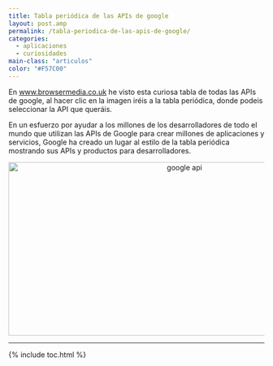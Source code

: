 ```yaml
---
title: Tabla periódica de las APIs de google
layout: post.amp
permalink: /tabla-periodica-de-las-apis-de-google/
categories:
  - aplicaciones
  - curiosidades
main-class: "articulos"
color: "#F57C00"
---
```

En www.browsermedia.co.uk he visto esta curiosa tabla de todas las APIs de google, al hacer clic en la imagen iréis a la tabla periódica, donde podeis seleccionar la API que queráis.  
<!--ad-->

En un esfuerzo por ayudar a los millones de los desarrolladores de todo el mundo que utilizan las APIs de Google para crear millones de aplicaciones y servicios, Google ha creado un lugar al estilo de la tabla periódica mostrando sus APIs y productos para desarrolladores.

<p style="text-align: center;">
  <a href="http://code.google.com/more/table/" target="_blank"><img alt="google api" border="0" src="https://1.bp.blogspot.com/_IlK2pNFFgGM/TUbWhZDLaBI/AAAAAAAAATY/UGfPN34rMEo/s1600/google-api.jpg" style="border: 0px none; padding-left: 0px; padding-right: 0px; padding-top: 0px; width: 677px; height: 342px;" /></a>
</p>

* * *



{% include toc.html %}

